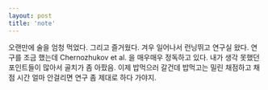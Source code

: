 ```yaml
---
layout: post
title: 'note'
---
```


오랜만에 술을 엄청 먹었다. 그리고 즐거웠다. 겨우 일어나서 런닝뛰고 연구실 왔다. 연구를 조금 했는데 Chernozhukov et al. 을 매우매우 정독하고 있다. 내가 생각 못했던 포인트들이 많아서 골치가 좀 아팠음. 이제 밥먹으러 갈건데 밥먹고는 밀린 채점하고 채점 시간 얼마 안걸리면 연구 좀 제대로 하다 가야지. 
